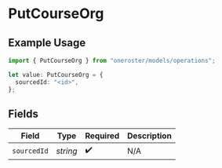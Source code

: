 # PutCourseOrg

## Example Usage

```typescript
import { PutCourseOrg } from "oneroster/models/operations";

let value: PutCourseOrg = {
  sourcedId: "<id>",
};
```

## Fields

| Field              | Type               | Required           | Description        |
| ------------------ | ------------------ | ------------------ | ------------------ |
| `sourcedId`        | *string*           | :heavy_check_mark: | N/A                |